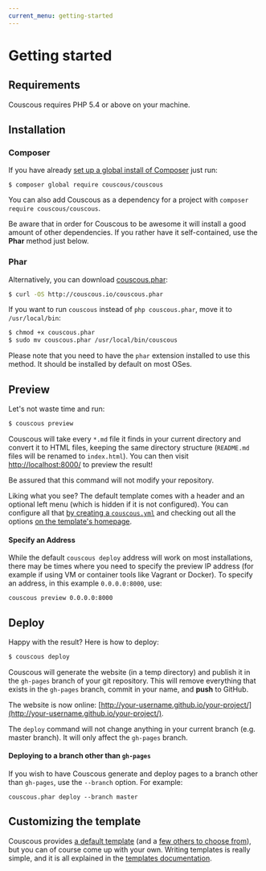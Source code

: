 ```yaml
---
current_menu: getting-started
---
```

# Getting started

## Requirements

Couscous requires PHP 5.4 or above on your machine.

## Installation

### Composer

If you have already [set up a global install of Composer](http://akrabat.com/php/global-installation-of-php-tools-with-composer/) just run:

```
$ composer global require couscous/couscous
```

You can also add Couscous as a dependency for a project with `composer require couscous/couscous`.

Be aware that in order for Couscous to be awesome it will install a good amount of other dependencies.
If you rather have it self-contained, use the **Phar** method just below.

### Phar

Alternatively, you can download [couscous.phar](http://couscous.io/couscous.phar):

```bash
$ curl -OS http://couscous.io/couscous.phar
```

If you want to run `couscous` instead of `php couscous.phar`, move it to `/usr/local/bin`:

```bash
$ chmod +x couscous.phar
$ sudo mv couscous.phar /usr/local/bin/couscous
```

Please note that you need to have the `phar` extension installed to use this method. It should be installed by default on most OSes.

## Preview

Let's not waste time and run:

```bash
$ couscous preview
```

Couscous will take every `*.md` file it finds in your current directory and convert it to HTML files, keeping the same directory structure (`README.md` files will be renamed to `index.html`). You can then visit [http://localhost:8000/](http://localhost:8000/) to preview the result!

Be assured that this command will not modify your repository.

Liking what you see? The default template comes with a header and an optional left menu (which is hidden if it is not configured). You can configure all that [by creating a `couscous.yml`](configuration.md) and checking out all the options [on the template's homepage](https://github.com/CouscousPHP/Template-Light).

#### Specify an Address

While the default `couscous deploy` address will work on most installations, there may be times where you need to specify the preview IP address (for example if using VM or container tools like Vagrant or Docker). To specify an address, in this example `0.0.0.0:8000`, use:

```
couscous preview 0.0.0.0:8000
```


## Deploy

Happy with the result? Here is how to deploy:

```bash
$ couscous deploy
```

Couscous will generate the website (in a temp directory) and publish it in the `gh-pages` branch of your git repository. This will remove everything that exists in the `gh-pages` branch, commit in your name, and **push** to GitHub.

The website is now online: [http://your-username.github.io/your-project/](http://your-username.github.io/your-project/).

The `deploy` command will not change anything in your current branch (e.g. master branch). It will only affect the `gh-pages` branch.

#### Deploying to a branch other than `gh-pages`

If you wish to have Couscous generate and deploy pages to a branch other than `gh-pages`, use the `--branch` option. For example:

```
couscous.phar deploy --branch master
```

## Customizing the template

Couscous provides [a default template](https://github.com/CouscousPHP/Template-Light) (and a [few others to choose from](http://couscous.io/templates.html)), but you can of course come up with your own. Writing templates is really simple, and it is all explained in the [templates documentation](templates.md).
